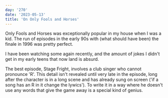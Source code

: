 ```yaml
---
day: '270'
date: '2023-05-13'
title: 'On Only Fools and Horses'
---
```


Only Fools and Horses was exceptionally popular in my house when I was a kid. The run of episodes in the early 90s with (what should have been) the finale in 1996 was pretty perfect.

I have been watching some again recently, and the amount of jokes I didn't get in my early teens that now land is absurd.

The best episode, Stage Fright, involves a club singer who cannot pronounce 'R'. This detail isn't revealed until very late in the episode, long after the character is in a long scene and has already sung on screen ('if a song has an R in it change the lywics'). To write it in a way where he doesn't use any words that give the game away is a special kind of genius.
